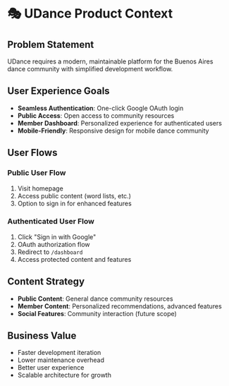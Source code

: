 # 🎭 UDance Product Context

## Problem Statement
UDance requires a modern, maintainable platform for the Buenos Aires dance community with simplified development workflow.

## User Experience Goals
- **Seamless Authentication**: One-click Google OAuth login
- **Public Access**: Open access to community resources
- **Member Dashboard**: Personalized experience for authenticated users
- **Mobile-Friendly**: Responsive design for mobile dance community

## User Flows

### Public User Flow
1. Visit homepage
2. Access public content (word lists, etc.)
3. Option to sign in for enhanced features

### Authenticated User Flow  
1. Click "Sign in with Google"
2. OAuth authorization flow
3. Redirect to `/dashboard`
4. Access protected content and features

## Content Strategy
- **Public Content**: General dance community resources
- **Member Content**: Personalized recommendations, advanced features
- **Social Features**: Community interaction (future scope)

## Business Value
- Faster development iteration
- Lower maintenance overhead
- Better user experience
- Scalable architecture for growth 